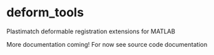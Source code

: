 # deform_tools
Plastimatch deformable registration extensions for MATLAB

More documentation coming! For now see source code documentation
